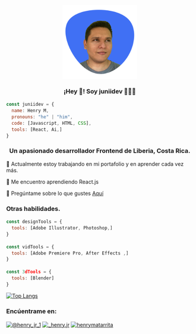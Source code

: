 <p align="center" width="300">
   <img align="center" width="200" src="https://github.com/juniidev/my-portfolio/blob/main/assets/img/perfil.png" />
   <h3 align="center">¡Hey 👋! Soy juniidev 👨🏻‍💻</h3>
</p>

```js
const juniidev = {
  name: Henry M,
  pronouns: "he" | "him",
  code: [Javascript, HTML, CSS],
  tools: [React, Ai,]
}
```

  <h3 align="center">Un apasionado desarrollador Frontend de Liberia, Costa Rica.</h3>

  <p>🔭 Actualmente estoy trabajando en mi portafolio y en aprender cada vez más.</p>

  <p> 🌱 Me encuentro aprendiendo React.js </p>

 💬 Pregúntame sobre lo que gustes [Aquí](https://discord.gg/c9xtPBTV) 


### Otras habilidades.
```js
const designTools = {
  tools: [Adobe Illustrator, Photoshop,]
}

const vidTools = {
  tools: [Adobe Premiere Pro, After Effects ,]
}

const 3dTools = {
  tools: [Blender]
}
```

[![Top Langs](https://github-readme-stats.vercel.app/api/top-langs/?username=juniidev&layout=compact&show_icons=true&theme=radical)
](https://github.com/anuraghazra/github-readme-stats)

### Encúentrame en:
<p align="left">
<a href="https://twitter.com/@henry_jr_1" target="_blank"><img align="center" src="https://cdn.jsdelivr.net/npm/simple-icons@3.0.1/icons/twitter.svg"  alt="@henry_jr_1" height="30" width="40" /></a>
<a href="https://instagram.com/_henry.jr" target="_blank"><img align="center" src="https://cdn.jsdelivr.net/npm/simple-icons@3.0.1/icons/instagram.svg" alt="_henry.jr" height="30" width="40" /></a>
<a href="https://www.behance.net/henrymatarrita" target="_blank"><img align="center" src="https://cdn-icons-png.flaticon.com/512/48/48975.png" alt="henrymatarrita" height="40" width="40" /></a>
</p>
